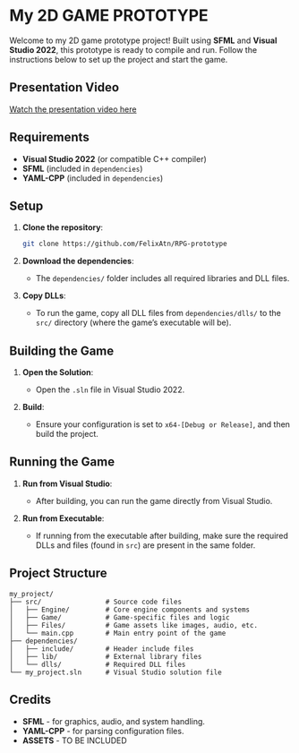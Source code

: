 # My 2D GAME PROTOTYPE 

Welcome to my 2D game prototype project! Built using **SFML** and **Visual Studio 2022**, this prototype is ready to compile and run. Follow the instructions below to set up the project and start the game.

## Presentation Video

[Watch the presentation video here](LINK-TO-ADD)

## Requirements

- **Visual Studio 2022** (or compatible C++ compiler)
- **SFML** (included in `dependencies`)
- **YAML-CPP** (included in `dependencies`)

## Setup

1. **Clone the repository**:
   ```bash
   git clone https://github.com/FelixAtn/RPG-prototype
   ```

2. **Download the dependencies**:
   - The `dependencies/` folder includes all required libraries and DLL files.

3. **Copy DLLs**:
   - To run the game, copy all DLL files from `dependencies/dlls/` to the `src/` directory (where the game’s executable will be).

## Building the Game

1. **Open the Solution**:
   - Open the `.sln` file in Visual Studio 2022.

2. **Build**:
   - Ensure your configuration is set to `x64-[Debug or Release]`, and then build the project.

## Running the Game

1. **Run from Visual Studio**:
   - After building, you can run the game directly from Visual Studio.

2. **Run from Executable**:
   - If running from the executable after building, make sure the required DLLs and files (found in `src`) are present in the same folder.

## Project Structure

```
my_project/
├── src/                # Source code files
│   ├── Engine/         # Core engine components and systems
│   ├── Game/           # Game-specific files and logic
│   ├── Files/          # Game assets like images, audio, etc.
│   └── main.cpp        # Main entry point of the game
├── dependencies/
│   ├── include/        # Header include files
│   ├── lib/            # External library files
│   └── dlls/           # Required DLL files
└── my_project.sln      # Visual Studio solution file
```

## Credits
- **SFML** - for graphics, audio, and system handling.
- **YAML-CPP** - for parsing configuration files.
- **ASSETS** - TO BE INCLUDED
